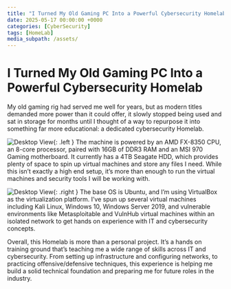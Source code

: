 ```yaml
---
title: "I Turned My Old Gaming PC Into a Powerful Cybersecurity Homelab"
date: 2025-05-17 00:00:00 +0000
categories: [CyberSecurity]
tags: [HomeLab]
media_subpath: /assets/
---
```


# I Turned My Old Gaming PC Into a Powerful Cybersecurity Homelab

My old gaming rig had served me well for years, but as modern titles demanded more power than it could offer, it slowly stopped being used and sat in storage for months until I thought of a way to repurpose it into something far more educational: a dedicated cybersecurity Homelab.

![Desktop View](/cyberLab_01.png){: .left }
The machine is powered by an AMD FX-8350 CPU, an 8-core processor, paired with 16GB of DDR3 RAM and an MSI 970 Gaming motherboard. It currently has a 4TB Seagate HDD, which provides plenty of space to spin up virtual machines and store any files I need. While this isn’t exactly a high end setup, it’s more than enough to run the virtual machines and security tools I will be working with.

![Desktop View](/cyberLab_02.png){: .right }
The base OS is Ubuntu, and I’m using VirtualBox as the virtualization platform. I’ve spun up several virtual machines including Kali Linux, Windows 10, Windows Server 2019, and vulnerable environments like Metasploitable and VulnHub virtual machines within an isolated network to get hands on experience with IT and cybersecurity concepts.

Overall, this Homelab is more than a personal project. It’s a hands on training ground that’s teaching me a wide range of skills across IT and cybersecurity. From setting up infrastructure and configuring networks, to practicing offensive/defensive techniques, this experience is helping me build a solid technical foundation and preparing me for future roles in the industry.
